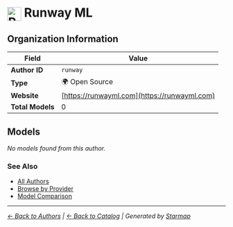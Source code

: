 # <img src="https://raw.githubusercontent.com/agentstation/starmap/master/internal/embedded/logos/runway.svg" alt="Runway ML" width="32" height="32" style="vertical-align: middle;"> Runway ML
  
  
## Organization Information
  
| Field | Value |
|---------|---------|
| **Author ID** | `runway` |
| **Type** | 🌍 Open Source |
| **Website** | [https://runwayml.com](https://runwayml.com) |
| **Total Models** | 0 |

  
## Models
  
*No models found from this author.*
  
### See Also
  
- [All Authors](../)
- [Browse by Provider](../../providers/)
- [Model Comparison](../../models/)
  
---
*_[← Back to Authors](../) | [← Back to Catalog](../../) | Generated by [Starmap](https://github.com/agentstation/starmap)_*